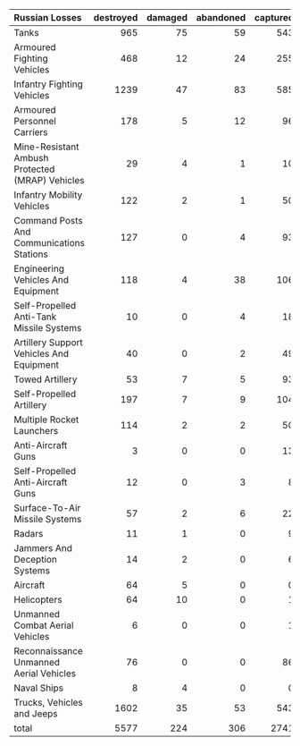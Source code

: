 | Russian Losses                                   |   destroyed |   damaged |   abandoned |   captured |   total |
|:-------------------------------------------------|------------:|----------:|------------:|-----------:|--------:|
| Tanks                                            |         965 |        75 |          59 |        543 |    1642 |
| Armoured Fighting Vehicles                       |         468 |        12 |          24 |        255 |     759 |
| Infantry Fighting Vehicles                       |        1239 |        47 |          83 |        585 |    1954 |
| Armoured Personnel Carriers                      |         178 |         5 |          12 |         96 |     291 |
| Mine-Resistant Ambush Protected  (MRAP) Vehicles |          29 |         4 |           1 |         10 |      44 |
| Infantry Mobility Vehicles                       |         122 |         2 |           1 |         50 |     175 |
| Command Posts And Communications Stations        |         127 |         0 |           4 |         93 |     224 |
| Engineering Vehicles And Equipment               |         118 |         4 |          38 |        106 |     266 |
| Self-Propelled Anti-Tank Missile Systems         |          10 |         0 |           4 |         18 |      32 |
| Artillery Support Vehicles And Equipment         |          40 |         0 |           2 |         49 |      91 |
| Towed Artillery                                  |          53 |         7 |           5 |         93 |     158 |
| Self-Propelled Artillery                         |         197 |         7 |           9 |        104 |     317 |
| Multiple Rocket Launchers                        |         114 |         2 |           2 |         50 |     168 |
| Anti-Aircraft Guns                               |           3 |         0 |           0 |         13 |      16 |
| Self-Propelled Anti-Aircraft Guns                |          12 |         0 |           3 |          8 |      23 |
| Surface-To-Air Missile Systems                   |          57 |         2 |           6 |         22 |      87 |
| Radars                                           |          11 |         1 |           0 |          9 |      21 |
| Jammers And Deception Systems                    |          14 |         2 |           0 |          6 |      22 |
| Aircraft                                         |          64 |         5 |           0 |          0 |      69 |
| Helicopters                                      |          64 |        10 |           0 |          1 |      75 |
| Unmanned Combat Aerial Vehicles                  |           6 |         0 |           0 |          1 |       7 |
| Reconnaissance Unmanned Aerial Vehicles          |          76 |         0 |           0 |         86 |     162 |
| Naval Ships                                      |           8 |         4 |           0 |          0 |      12 |
| Trucks, Vehicles and Jeeps                       |        1602 |        35 |          53 |        543 |    2233 |
| total                                            |        5577 |       224 |         306 |       2741 |    8848 |